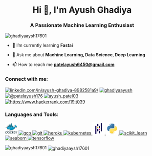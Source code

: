 <h1 align="center">Hi 👋, I'm Ayush Ghadiya</h1>
<h3 align="center">A Passionate Machine Learning Enthusiast</h3>

<p align="left"> <img src="https://komarev.com/ghpvc/?username=ghadiyaaysh17601&label=Profile%20views&color=0e75b6&style=flat" alt="ghadiyaaysh17601" /> </p>

- 🌱 I’m currently learning **Fastai**

- 💬 Ask me about **Machine Learning, Data Science, Deep Learning**

- 📫 How to reach me **patelayush6450@gmail.com**

<h3 align="left">Connect with me:</h3>
<p align="left">
<a href="https://linkedin.com/in/linkedin.com/in/ayush-ghadiya-8982581a9/" target="blank"><img align="center" src="https://raw.githubusercontent.com/rahuldkjain/github-profile-readme-generator/master/src/images/icons/Social/linked-in-alt.svg" alt="linkedin.com/in/ayush-ghadiya-8982581a9/" height="30" width="40" /></a>
<a href="https://kaggle.com/ghadiyaayush" target="blank"><img align="center" src="https://raw.githubusercontent.com/rahuldkjain/github-profile-readme-generator/master/src/images/icons/Social/kaggle.svg" alt="ghadiyaayush" height="30" width="40" /></a>
<a href="https://medium.com/@patelayush176" target="blank"><img align="center" src="https://raw.githubusercontent.com/rahuldkjain/github-profile-readme-generator/master/src/images/icons/Social/medium.svg" alt="@patelayush176" height="30" width="40" /></a>
<a href="https://www.codechef.com/users/ayush_patel03" target="blank"><img align="center" src="https://cdn.jsdelivr.net/npm/simple-icons@3.1.0/icons/codechef.svg" alt="ayush_patel03" height="30" width="40" /></a>
<a href="https://www.hackerrank.com/https://www.hackerrank.com/19it039" target="blank"><img align="center" src="https://raw.githubusercontent.com/rahuldkjain/github-profile-readme-generator/master/src/images/icons/Social/hackerrank.svg" alt="https://www.hackerrank.com/19it039" height="30" width="40" /></a>
</p>

<h3 align="left">Languages and Tools:</h3>
<p align="left"> <a href="https://www.docker.com/" target="_blank" rel="noreferrer"> <img src="https://raw.githubusercontent.com/devicons/devicon/master/icons/docker/docker-original-wordmark.svg" alt="docker" width="40" height="40"/> </a> <a href="https://cloud.google.com" target="_blank" rel="noreferrer"> <img src="https://www.vectorlogo.zone/logos/google_cloud/google_cloud-icon.svg" alt="gcp" width="40" height="40"/> </a> <a href="https://git-scm.com/" target="_blank" rel="noreferrer"> <img src="https://www.vectorlogo.zone/logos/git-scm/git-scm-icon.svg" alt="git" width="40" height="40"/> </a> <a href="https://heroku.com" target="_blank" rel="noreferrer"> <img src="https://www.vectorlogo.zone/logos/heroku/heroku-icon.svg" alt="heroku" width="40" height="40"/> </a> <a href="https://kubernetes.io" target="_blank" rel="noreferrer"> <img src="https://www.vectorlogo.zone/logos/kubernetes/kubernetes-icon.svg" alt="kubernetes" width="40" height="40"/> </a> <a href="https://pandas.pydata.org/" target="_blank" rel="noreferrer"> <img src="https://raw.githubusercontent.com/devicons/devicon/2ae2a900d2f041da66e950e4d48052658d850630/icons/pandas/pandas-original.svg" alt="pandas" width="40" height="40"/> </a> <a href="https://www.python.org" target="_blank" rel="noreferrer"> <img src="https://raw.githubusercontent.com/devicons/devicon/master/icons/python/python-original.svg" alt="python" width="40" height="40"/> </a> <a href="https://scikit-learn.org/" target="_blank" rel="noreferrer"> <img src="https://upload.wikimedia.org/wikipedia/commons/0/05/Scikit_learn_logo_small.svg" alt="scikit_learn" width="40" height="40"/> </a> <a href="https://seaborn.pydata.org/" target="_blank" rel="noreferrer"> <img src="https://seaborn.pydata.org/_images/logo-mark-lightbg.svg" alt="seaborn" width="40" height="40"/> </a> <a href="https://www.tensorflow.org" target="_blank" rel="noreferrer"> <img src="https://www.vectorlogo.zone/logos/tensorflow/tensorflow-icon.svg" alt="tensorflow" width="40" height="40"/> </a> </p>

<p><img align="left" src="https://github-readme-stats.vercel.app/api/top-langs?username=ghadiyaaysh17601&show_icons=true&locale=en&layout=compact" alt="ghadiyaaysh17601" /></p>

<p>&nbsp;<img align="center" src="https://github-readme-stats.vercel.app/api?username=ghadiyaaysh17601&show_icons=true&locale=en" alt="ghadiyaaysh17601" /></p>
